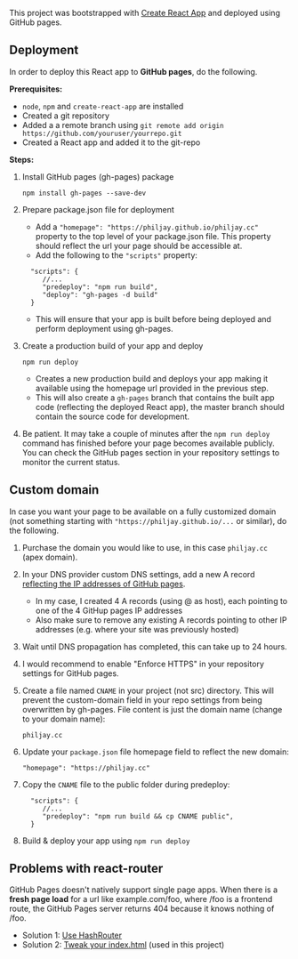 This project was bootstrapped with [Create React App](https://github.com/facebook/create-react-app) and deployed using GitHub pages.

## Deployment

In order to deploy this React app to **GitHub pages**, do the following.

**Prerequisites:**
- `node`, `npm` and `create-react-app` are installed
- Created a git repository
- Added a a remote branch using `git remote add origin https://github.com/youruser/yourrepo.git`
- Created a React app and added it to the git-repo


**Steps:**
1. Install GitHub pages (gh-pages) package

    `npm install gh-pages --save-dev`

2. Prepare package.json file for deployment
   * Add a `"homepage": "https://philjay.github.io/philjay.cc"` property to the top level of your package.json file. This property should reflect the url your page should be accessible at.
   * Add the following to the `"scripts"` property: 
    ```
      "scripts": {
         //...
         "predeploy": "npm run build",
         "deploy": "gh-pages -d build"
      }
    ```
    * This will ensure that your app is built before being deployed and perform deployment using gh-pages.
    
3. Create a production build of your app and deploy
    
    ```npm run deploy```
    * Creates a new production build and deploys your app making it available using the homepage url provided in the previous step.
    * This will also create a `gh-pages` branch that contains the built app code (reflecting the deployed React app), the master branch should contain the source code for development.
    
4. Be patient. It may take a couple of minutes after the `npm run deploy` command has finished before your page becomes available publicly. You can check the GitHub pages section in your repository settings to monitor the current status.


## Custom domain

In case you want your page to be available on a fully customized domain (not something starting with `"https://philjay.github.io/...` or similar), do the following.

1. Purchase the domain you would like to use, in this case `philjay.cc` (apex domain).
2. In your DNS provider custom DNS settings, add a new A record [reflecting the IP addresses of GitHub pages](https://help.github.com/en/github/working-with-github-pages/managing-a-custom-domain-for-your-github-pages-site#configuring-an-apex-domain).
    * In my case, I created 4 A records (using @ as host), each pointing to one of the 4 GitHup pages IP addresses
    * Also make sure to remove any existing A records pointing to other IP addresses (e.g. where your site was previously hosted)
3. Wait until DNS propagation has completed, this can take up to 24 hours.
4. I would recommend to enable "Enforce HTTPS" in your repository settings for GitHub pages.
5. Create a file named `CNAME` in your project (not src) directory. This will prevent the custom-domain field in your repo settings from being overwritten by gh-pages. File content is just the domain name (change to your domain name):
   
   ```philjay.cc```
   
6. Update your `package.json` file homepage field to reflect the new domain:

    ```"homepage": "https://philjay.cc"```

7. Copy the `CNAME` file to the public folder during predeploy:

    ```
      "scripts": {
         //...
         "predeploy": "npm run build && cp CNAME public",
      }
    ```

8. Build & deploy your app using `npm run deploy`


## Problems with react-router

GitHub Pages doesn't natively support single page apps. When there is a **fresh page load** for a url like example.com/foo, where /foo is a frontend route, the GitHub Pages server returns 404 because it knows nothing of /foo.

 - Solution 1: [Use HashRouter](https://stackoverflow.com/a/46060999/1590502)
 - Solution 2: [Tweak your index.html](https://github.com/rafrex/spa-github-pages) (used in this project)
